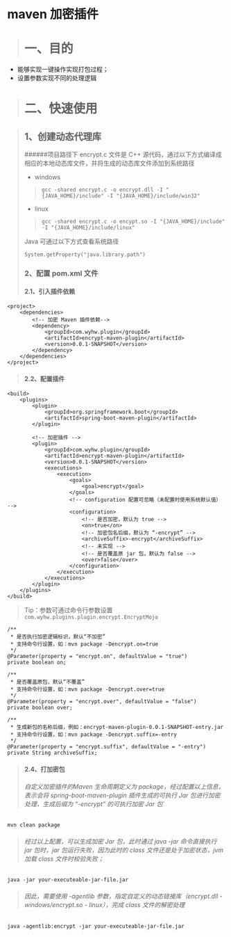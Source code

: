 # maven 加密插件
># 一、目的
- 能够实现一键操作实现打包过程；
- 设置参数实现不同的处理逻辑

># 二、快速使用

>## 1、创建动态代理库
>######项目路径下 encrypt.c 文件是 C++ 源代码，通过以下方式编译成相应的本地动态库文件，并将生成的动态库文件添加到系统路径
> - windows
>>     gcc -shared encrypt.c -o encrypt.dll -I "{JAVA_HOME}/include" -I "{JAVA_HOME}/include/win32"
> - linux
>>     gcc -shared encrypt.c -o encypt.so -I "{JAVA_HOME}/include" -I "{JAVA_HOME}/include/linux"
>
> Java 可通过以下方式查看系统路径
>    
>     System.getProperty("java.library.path")
>### 2、配置 pom.xml 文件
>#### 2.1、引入插件依赖
    <project>
        <dependencies>
            <!-- 加密 Maven 插件依赖-->
            <dependency>
                <groupId>com.wyhw.plugin</groupId>
                <artifactId>encrypt-maven-plugin</artifactId>
                <version>0.0.1-SNAPSHOT</version>
            </dependency>
        </dependencies>
    </project>

>#### 2.2、配置插件
    <build>
        <plugins>
            <plugin>
                <groupId>org.springframework.boot</groupId>
                <artifactId>spring-boot-maven-plugin</artifactId>
            </plugin>
     
            <!-- 加密插件 -->
            <plugin>
                <groupId>com.wyhw.plugin</groupId>
                <artifactId>encrypt-maven-plugin</artifactId>
                <version>0.0.1-SNAPSHOT</version>
                <executions>
                    <execution>
                        <goals>
                            <goal>encrypt</goal>
                        </goals>
                        <!-- configuration 配置可忽略（未配置时使用系统默认值） -->
                        <configuration>
                            <!-- 是否加密，默认为 true -->
                            <on>true</on>
                            <!-- 加密包名后缀，默认为 “-encrypt” -->
                            <archiveSuffix>-encrypt</archiveSuffix>
                            <!-- 未实现 -->
                            <!-- 是否覆盖原 jar 包，默认为 false -->
                            <over>false</over>
                        </configuration>
                    </execution>
                </executions>
            </plugin>
        </plugins>
    </build>
> Tip：参数可通过命令行参数设置<br>
    `com.wyhw.plugins.plugin.encrypt.EncryptMojo`
   
    /**
     * 是否执行加密逻辑标识，默认“不加密”
     * 支持命令行设置，如：mvn package -Dencrypt.on=true
     */
    @Parameter(property = "encrypt.on", defaultValue = "true")
    private boolean on;
   
    /**
     * 是否覆盖原包，默认“不覆盖”
     * 支持命令行设置，如：mvn package -Dencrypt.over=true
     */
    @Parameter(property = "encrypt.over", defaultValue = "false")
    private boolean over;
   
    /**
     * 生成新包的名称后缀，例如：encrypt-maven-plugin-0.0.1-SNAPSHOT-entry.jar
     * 支持命令行设置，如：mvn package -Dencrypt.suffix=-entry
     */
    @Parameter(property = "encrypt.suffix", defaultValue = "-entry")
    private String archiveSuffix;

>#### 2.4、打加密包
>###### 自定义加密插件的Maven 生命周期定义为 package，经过配置以上信息，表示会将 spring-boot-maven-plugin 插件生成的可执行 Jar 包进行加密处理，生成后缀为 “-encrypt” 的可执行加密 Jar 包`
    
    mvn clean package

>###### 经过以上配置，可以生成加密 Jar 包，此时通过 java -jar 命令直接执行 jar 包时，jar 包运行失败，因为此时的 class 文件还是处于加密状态，jvm 加载 class 文件时校验失败；

    java -jar your-executeable-jar-file.jar

>###### 因此，需要使用 -agentlib 参数，指定自定义的动态链接库（encrypt.dll - windows/encrypt.so - linux），完成 class 文件的解密处理
    
    java -agentlib:encrypt -jar your-executeable-jar-file.jar